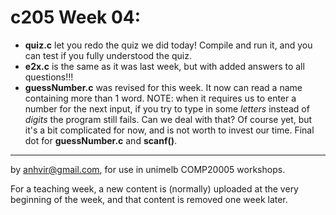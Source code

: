  c205 Week 04:
=======
  * **quiz.c** let you redo the quiz we did today! Compile and run it, and you can test
if you fully understood the quiz.
  * **e2x.c** is the same as it was last week, but with added answers to all questions!!!
  * **guessNumber.c** was revised for this week. It now can read a name containing more than 1 word. NOTE: when it requires us to enter a number for the next input, if you try to type in some *letters* instead of *digits* the program still fails.
  Can we deal with that? Of course yet, but it's a bit complicated for now, and is not worth to invest our time. Final dot for **guessNumber.c** and **scanf()**.

 
-------------------------------------------------------------
by anhvir@gmail.com, for use in unimelb COMP20005 workshops.

For a teaching week, a new content is (normally) uploaded at the very beginning of the week, and that content is removed one week later.
